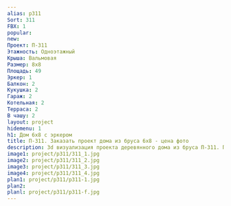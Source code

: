 ```yaml
---
alias: p311
Sort: 311
FBX: 1
popular: 
new: 
Проект: П-311
Этажность: Одноэтажный
Крыша: Вальмовая
Размер: 8х8
Площадь: 49
Эркер: 1
Балкон: 2
Кукушка: 2
Гараж: 2
Котельная: 2
Терраса: 2
В чашу: 2
layout: project
hidemenu: 1
h1: Дом 6х8 с эркером
title: П-311. Заказать проект дома из бруса 6х8 - цена фото
description: 3d визуализация проекта деревянного дома из бруса П-311. Площадь 49 м2, размер 6х8. Вы можете внести любые изменения в проект.
image1: project/p311/311_1.jpg
image2: project/p311/311_2.jpg
image3: project/p311/311_3.jpg
image4: project/p311/311_4.jpg
plan1: project/p311/p311-1.jpg
plan2: 
planl: project/p311/p311-f.jpg
---
```

